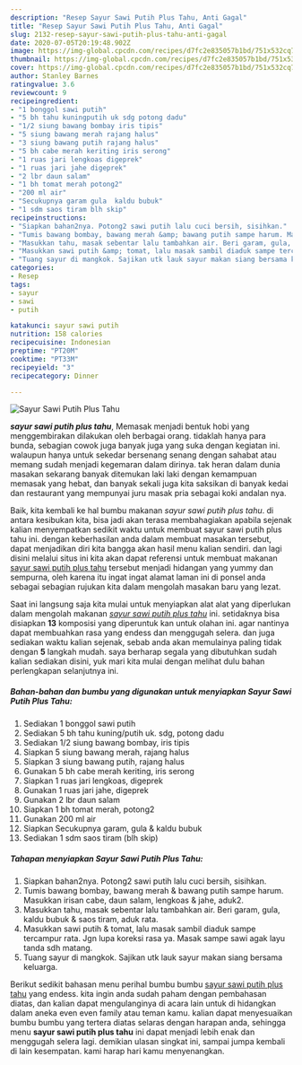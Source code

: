 ```yaml
---
description: "Resep Sayur Sawi Putih Plus Tahu, Anti Gagal"
title: "Resep Sayur Sawi Putih Plus Tahu, Anti Gagal"
slug: 2132-resep-sayur-sawi-putih-plus-tahu-anti-gagal
date: 2020-07-05T20:19:48.902Z
image: https://img-global.cpcdn.com/recipes/d7fc2e835057b1bd/751x532cq70/sayur-sawi-putih-plus-tahu-foto-resep-utama.jpg
thumbnail: https://img-global.cpcdn.com/recipes/d7fc2e835057b1bd/751x532cq70/sayur-sawi-putih-plus-tahu-foto-resep-utama.jpg
cover: https://img-global.cpcdn.com/recipes/d7fc2e835057b1bd/751x532cq70/sayur-sawi-putih-plus-tahu-foto-resep-utama.jpg
author: Stanley Barnes
ratingvalue: 3.6
reviewcount: 9
recipeingredient:
- "1 bonggol sawi putih"
- "5 bh tahu kuningputih uk sdg potong dadu"
- "1/2 siung bawang bombay iris tipis"
- "5 siung bawang merah rajang halus"
- "3 siung bawang putih rajang halus"
- "5 bh cabe merah keriting iris serong"
- "1 ruas jari lengkoas digeprek"
- "1 ruas jari jahe digeprek"
- "2 lbr daun salam"
- "1 bh tomat merah potong2"
- "200 ml air"
- "Secukupnya garam gula  kaldu bubuk"
- "1 sdm saos tiram blh skip"
recipeinstructions:
- "Siapkan bahan2nya. Potong2 sawi putih lalu cuci bersih, sisihkan."
- "Tumis bawang bombay, bawang merah &amp; bawang putih sampe harum. Masukkan irisan cabe, daun salam, lengkoas &amp; jahe, aduk2."
- "Masukkan tahu, masak sebentar lalu tambahkan air. Beri garam, gula, kaldu bubuk &amp; saos tiram, aduk rata."
- "Masukkan sawi putih &amp; tomat, lalu masak sambil diaduk sampe tercampur rata. Jgn lupa koreksi rasa ya. Masak sampe sawi agak layu tanda sdh matang."
- "Tuang sayur di mangkok. Sajikan utk lauk sayur makan siang bersama keluarga."
categories:
- Resep
tags:
- sayur
- sawi
- putih

katakunci: sayur sawi putih 
nutrition: 158 calories
recipecuisine: Indonesian
preptime: "PT20M"
cooktime: "PT33M"
recipeyield: "3"
recipecategory: Dinner

---
```



![Sayur Sawi Putih Plus Tahu](https://img-global.cpcdn.com/recipes/d7fc2e835057b1bd/751x532cq70/sayur-sawi-putih-plus-tahu-foto-resep-utama.jpg)

<b><i>sayur sawi putih plus tahu</i></b>, Memasak menjadi bentuk hobi yang menggembirakan dilakukan oleh berbagai orang. tidaklah hanya para bunda, sebagian cowok juga banyak juga yang suka dengan kegiatan ini. walaupun hanya untuk sekedar bersenang senang dengan sahabat atau memang sudah menjadi kegemaran dalam dirinya. tak heran dalam dunia masakan sekarang banyak ditemukan laki laki dengan kemampuan memasak yang hebat, dan banyak sekali juga kita saksikan di banyak kedai dan restaurant yang mempunyai juru masak pria sebagai koki andalan nya.

Baik, kita kembali ke hal bumbu makanan <i>sayur sawi putih plus tahu</i>. di antara kesibukan kita, bisa jadi akan terasa membahagiakan apabila sejenak kalian menyempatkan sedikit waktu untuk membuat sayur sawi putih plus tahu ini. dengan keberhasilan anda dalam membuat masakan tersebut, dapat menjadikan diri kita bangga akan hasil menu kalian sendiri. dan lagi disini melalui situs ini kita akan dapat referensi untuk membuat makanan <u>sayur sawi putih plus tahu</u> tersebut menjadi hidangan yang yummy dan sempurna, oleh karena itu ingat ingat alamat laman ini di ponsel anda sebagai sebagian rujukan kita dalam mengolah masakan baru yang lezat.




Saat ini langsung saja kita mulai untuk menyiapkan alat alat yang diperlukan dalam mengolah makanan <u><i>sayur sawi putih plus tahu</i></u> ini. setidaknya bisa disiapkan <b>13</b> komposisi yang diperuntuk kan untuk olahan ini. agar nantinya dapat membuahkan rasa yang endess dan menggugah selera. dan juga sediakan waktu kalian sejenak, sebab anda akan memulainya paling tidak dengan <b>5</b> langkah mudah. saya berharap segala yang dibutuhkan sudah kalian sediakan disini, yuk mari kita mulai dengan melihat dulu bahan perlengkapan selanjutnya ini.

<!--inarticleads1-->

##### Bahan-bahan dan bumbu yang digunakan untuk menyiapkan Sayur Sawi Putih Plus Tahu:

1. Sediakan 1 bonggol sawi putih
1. Sediakan 5 bh tahu kuning/putih uk. sdg, potong dadu
1. Sediakan 1/2 siung bawang bombay, iris tipis
1. Siapkan 5 siung bawang merah, rajang halus
1. Siapkan 3 siung bawang putih, rajang halus
1. Gunakan 5 bh cabe merah keriting, iris serong
1. Siapkan 1 ruas jari lengkoas, digeprek
1. Gunakan 1 ruas jari jahe, digeprek
1. Gunakan 2 lbr daun salam
1. Siapkan 1 bh tomat merah, potong2
1. Gunakan 200 ml air
1. Siapkan Secukupnya garam, gula &amp; kaldu bubuk
1. Sediakan 1 sdm saos tiram (blh skip)




<!--inarticleads2-->

##### Tahapan menyiapkan Sayur Sawi Putih Plus Tahu:

1. Siapkan bahan2nya. Potong2 sawi putih lalu cuci bersih, sisihkan.
1. Tumis bawang bombay, bawang merah &amp; bawang putih sampe harum. Masukkan irisan cabe, daun salam, lengkoas &amp; jahe, aduk2.
1. Masukkan tahu, masak sebentar lalu tambahkan air. Beri garam, gula, kaldu bubuk &amp; saos tiram, aduk rata.
1. Masukkan sawi putih &amp; tomat, lalu masak sambil diaduk sampe tercampur rata. Jgn lupa koreksi rasa ya. Masak sampe sawi agak layu tanda sdh matang.
1. Tuang sayur di mangkok. Sajikan utk lauk sayur makan siang bersama keluarga.




Berikut sedikit bahasan menu perihal bumbu bumbu <u>sayur sawi putih plus tahu</u> yang endess. kita ingin anda sudah paham dengan pembahasan diatas, dan kalian dapat mengulanginya di acara lain untuk di hidangkan dalam aneka even even family atau teman kamu. kalian dapat menyesuaikan bumbu bumbu yang tertera diatas selaras dengan harapan anda, sehingga menu <b>sayur sawi putih plus tahu</b> ini dapat menjadi lebih enak dan menggugah selera lagi. demikian ulasan singkat ini, sampai jumpa kembali di lain kesempatan. kami harap hari kamu menyenangkan.
